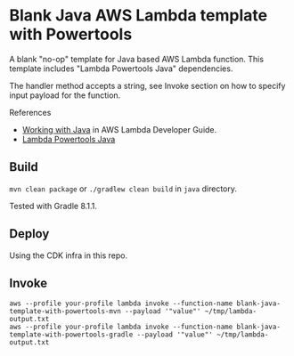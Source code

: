 # Blank Java AWS Lambda template with Powertools

A blank "no-op" template for Java based AWS Lambda function.
This template includes "Lambda Powertools Java" dependencies.

The handler method accepts a string, see Invoke section on how to specify input payload for the function.

References

* [Working with Java](https://docs.aws.amazon.com/lambda/latest/dg/lambda-java.html) in AWS Lambda Developer Guide.
* [Lambda Powertools Java](https://awslabs.github.io/aws-lambda-powertools-java/)

## Build

`mvn clean package` or `./gradlew clean build` in `java` directory.

Tested with Gradle 8.1.1.

## Deploy

Using the CDK infra in this repo.

## Invoke

```
aws --profile your-profile lambda invoke --function-name blank-java-template-with-powertools-mvn --payload '"value"' ~/tmp/lambda-output.txt
aws --profile your-profile lambda invoke --function-name blank-java-template-with-powertools-gradle --payload '"value"' ~/tmp/lambda-output.txt
```
